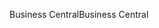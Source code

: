 <span data-ttu-id="fc983-101">Business Central</span><span class="sxs-lookup"><span data-stu-id="fc983-101">Business Central</span></span>
